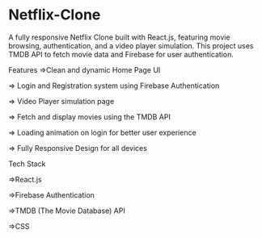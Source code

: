 # Netflix-Clone
A fully responsive Netflix Clone built with React.js, featuring movie browsing, authentication, and a video player simulation.
This project uses TMDB API to fetch movie data and Firebase for user authentication.

 Features
=>Clean and dynamic Home Page UI

=> Login and Registration system using Firebase Authentication

=> Video Player simulation page

=> Fetch and display movies using the TMDB API

=> Loading animation on login for better user experience

=> Fully Responsive Design for all devices

Tech Stack

=>React.js

=>Firebase Authentication

=>TMDB (The Movie Database) API

=>CSS
